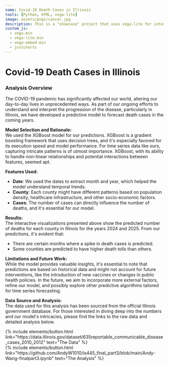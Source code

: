 ```yaml
---
name: Covid-19 Death Cases in Illinois 
tools: [Python, HTML, vega-lite]
image: assets/pngs/cancer.jpg
description: This is a "showcase" project that uses vega-lite for interactive viz!
custom_js:
  - vega.min
  - vega-lite.min
  - vega-embed.min
  - justcharts
---
```


# Covid-19 Death Cases in Illinois 

<vegachart schema-url="{{ site.baseurl }}/assets/json/dashboard_atlas.json" style="width: 100%"></vegachart>
<vegachart schema-url="{{ site.baseurl }}/assets/json/chart_atlas1.json" style="width: 100%"></vegachart>

### Analysis Overview

The COVID-19 pandemic has significantly affected our world, altering our day-to-day lives in unprecedented ways. As part of our ongoing efforts to understand and interpret the progression of the disease, particularly in Illinois, we have developed a predictive model to forecast death cases in the coming years.

**Model Selection and Rationale:**  
We used the XGBoost model for our predictions. XGBoost is a gradient boosting framework that uses decision trees, and it's especially favored for its execution speed and model performance. For time series data like ours, capturing intricate patterns is of utmost importance. XGBoost, with its ability to handle non-linear relationships and potential interactions between features, seemed apt.

**Features Used:**  
- **Date**: We used the dates to extract month and year, which helped the model understand temporal trends.
- **County**: Each county might have different patterns based on population density, healthcare infrastructure, and other socio-economic factors.
- **Cases**: The number of cases can directly influence the number of deaths, and it's essential for our model.

**Results:**  
The interactive visualizations presented above show the predicted number of deaths for each county in Illinois for the years 2024 and 2025. From our predictions, it's evident that:
- There are certain months where a spike in death cases is predicted.
- Some counties are predicted to have higher death tolls than others.

**Limitations and Future Work:**  
While the model provides valuable insights, it's essential to note that predictions are based on historical data and might not account for future interventions, like the introduction of new vaccines or changes in public health policies. In the future, we aim to incorporate more external factors, refine our model, and possibly explore other predictive algorithms tailored for time series forecasting.

**Data Source and Analysis:**  
The data used for this analysis has been sourced from the official Illinois government database. For those interested in diving deep into the numbers and our model's intricacies, please find the links to the raw data and detailed analysis below.

<div class="left">
{% include elements/button.html link="https://data.illinois.gov/dataset/635reportable_communicable_disease_cases_2010_2012" text="The Data" %}
</div>

<div class="right">
{% include elements/button.html link="https://github.com/AndyW1010/is445_final_part3/blob/main/Andy-Wang-finalpart3.ipynb" text="The Analysis" %}
</div>
